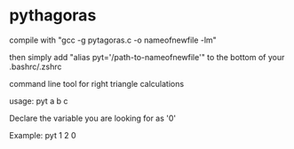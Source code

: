 # pythagoras
compile with "gcc -g pytagoras.c -o nameofnewfile -lm" 

then simply add "alias pyt='/path-to-nameofnewfile'" to the bottom of your .bashrc/.zshrc

command line tool for right triangle calculations

usage: pyt a b c

Declare the variable you are looking for as '0'

Example:
pyt 1 2 0

